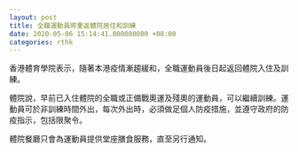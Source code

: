 ```yaml
---
layout: post
title: 全職運動員將重返體院居住和訓練
date: 2020-05-06 15:14:41.000000000 +08:00
categories: rthk
---
```


香港體育學院表示，隨著本港疫情漸趨緩和，全職運動員後日起返回體院入住及訓練。

體院說，早前已入住體院的全職或正備戰奧運及殘奧的運動員，可以繼續訓練。運動員可於非訓練時間外出，每次外出時，必須做足個人防疫措施，並遵守政府的防疫指示，包括限聚令。

體院餐廳只會為運動員提供堂座膳食服務，直至另行通知。
